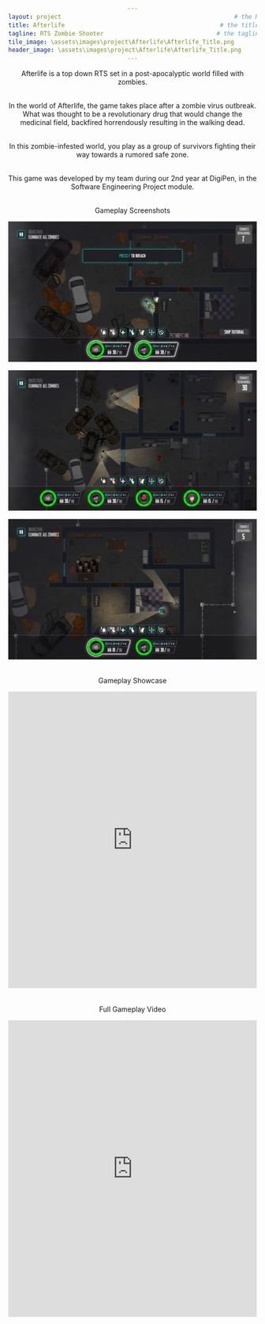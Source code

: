 ```yaml
---
layout: project                                                 # the HTML layout to use for the project page
title: Afterlife                                            # the title of the project
tagline: RTS Zombie Shooter                                # the tagline in the tile
tile_image: \assets\images\project\Afterlife\Afterlife_Title.png                            # the background image of the tile
header_image: \assets\images\project\Afterlife\Afterlife_Title.png      # the background image of the header (height: 240px)
---
```

<style>
      h1 {text-align: center;}
      p {text-align: center;}
      div {text-align: center;}
</style>

Afterlife is a top down RTS set in a post-apocalyptic world filled with zombies. 

<br>In the world of Afterlife, the game takes place after a zombie virus outbreak. What was thought to be a revolutionary drug that would change the medicinal field, backfired horrendously resulting in the walking dead. 

<br>In this zombie-infested world, you play as a group of survivors fighting their way towards a rumored safe zone.

<br>This game was developed by my team during our 2nd year at DigiPen, in the Software Engineering Project module.


<br>Gameplay Screenshots

![Image](\assets\images\project\Afterlife\Afterlife_ss_1.jpg)

![Image](\assets\images\project\Afterlife\Afterlife_ss_2.jpg)

![Image](\assets\images\project\Afterlife\Afterlife_ss_3.jpg)

<br>Gameplay Showcase

<iframe width="100%" height="600px" src="https://www.youtube.com/embed/8h_xH0D9l6c" frameborder="0" allowfullscreen></iframe>

<br>Full Gameplay Video

<iframe width="100%" height="600px" src="https://www.youtube.com/embed/3sn_zB_ODWE" frameborder="0" allowfullscreen></iframe>
